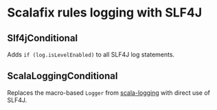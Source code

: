 # Scalafix rules logging with SLF4J

## Slf4jConditional

Adds `if (log.isLevelEnabled)` to all SLF4J log statements.


## ScalaLoggingConditional

Replaces the macro-based `Logger` from [scala-logging](https://github.com/lightbend/scala-logging) with direct use of SLF4J.
